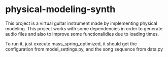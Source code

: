 # physical-modeling-synth
This project is a virtual guitar instrument made by implementing physical modeling.
This project works with some dependencies in order to generate audio files and also to improve some functionalidies due to loading times.

To run it, just execute mass_spring_optimized, it should get the configuration from model_settings.py, and the song sequence from data.py
